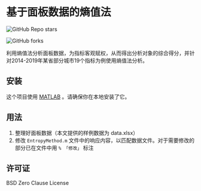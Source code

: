 # 基于面板数据的熵值法


![GitHub Repo stars](https://img.shields.io/github/stars/InTheFuture7/code_for_bolg?style=flat&logo=github)

![GitHub forks](https://img.shields.io/github/forks/InTheFuture7/code_for_bolg?style=flat&logo=github)


利用熵值法分析面板数据，为指标客观赋权，从而得出分析对象的综合得分，并针对2014-2019年某省部分城市19个指标为例使用熵值法分析。


## 安装 

这个项目使用 [MATLAB](https://ww2.mathworks.cn/products/matlab.html) 。请确保你在本地安装了它。


## 用法

1. 整理好面板数据（本文提供的样例数据为 data.xlsx）
2. 修改 `EntropyMethod.m` 文件中的响应内容，以匹配数据文件。对于需要修改的部分已在文件中用 `% 「修改」` 标注


## 许可证

BSD Zero Clause License
